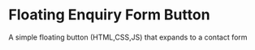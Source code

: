 # Floating Enquiry Form Button
A simple floating button (HTML,CSS,JS) that expands to a contact form
